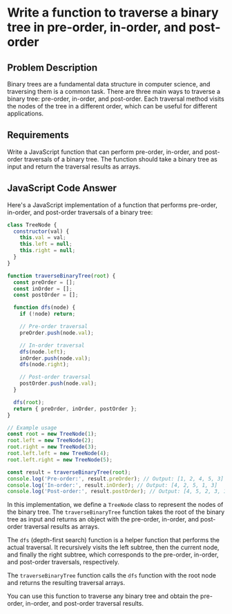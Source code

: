 # Write a function to traverse a binary tree in pre-order, in-order, and post-order

## Problem Description

Binary trees are a fundamental data structure in computer science, and traversing them is a common task. There are three main ways to traverse a binary tree: pre-order, in-order, and post-order. Each traversal method visits the nodes of the tree in a different order, which can be useful for different applications.

## Requirements

Write a JavaScript function that can perform pre-order, in-order, and post-order traversals of a binary tree. The function should take a binary tree as input and return the traversal results as arrays.

## JavaScript Code Answer

Here's a JavaScript implementation of a function that performs pre-order, in-order, and post-order traversals of a binary tree:

```javascript
class TreeNode {
  constructor(val) {
    this.val = val;
    this.left = null;
    this.right = null;
  }
}

function traverseBinaryTree(root) {
  const preOrder = [];
  const inOrder = [];
  const postOrder = [];

  function dfs(node) {
    if (!node) return;

    // Pre-order traversal
    preOrder.push(node.val);

    // In-order traversal
    dfs(node.left);
    inOrder.push(node.val);
    dfs(node.right);

    // Post-order traversal
    postOrder.push(node.val);
  }

  dfs(root);
  return { preOrder, inOrder, postOrder };
}

// Example usage
const root = new TreeNode(1);
root.left = new TreeNode(2);
root.right = new TreeNode(3);
root.left.left = new TreeNode(4);
root.left.right = new TreeNode(5);

const result = traverseBinaryTree(root);
console.log('Pre-order:', result.preOrder); // Output: [1, 2, 4, 5, 3]
console.log('In-order:', result.inOrder); // Output: [4, 2, 5, 1, 3]
console.log('Post-order:', result.postOrder); // Output: [4, 5, 2, 3, 1]
```

In this implementation, we define a `TreeNode` class to represent the nodes of the binary tree. The `traverseBinaryTree` function takes the root of the binary tree as input and returns an object with the pre-order, in-order, and post-order traversal results as arrays.

The `dfs` (depth-first search) function is a helper function that performs the actual traversal. It recursively visits the left subtree, then the current node, and finally the right subtree, which corresponds to the pre-order, in-order, and post-order traversals, respectively.

The `traverseBinaryTree` function calls the `dfs` function with the root node and returns the resulting traversal arrays.

You can use this function to traverse any binary tree and obtain the pre-order, in-order, and post-order traversal results.
